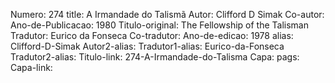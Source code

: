 Numero: 274
title: A Irmandade do Talismã
Autor: Clifford D Simak
Co-autor: 
Ano-de-Publicacao: 1980
Titulo-original: The Fellowship of the Talisman
Tradutor: Eurico da Fonseca
Co-tradutor: 
Ano-de-edicao: 1978
alias: Clifford-D-Simak
Autor2-alias: 
Tradutor1-alias: Eurico-da-Fonseca
Tradutor2-alias: 
Titulo-link: 274-A-Irmandade-do-Talisma
Capa: 
pags: 
Capa-link: 
